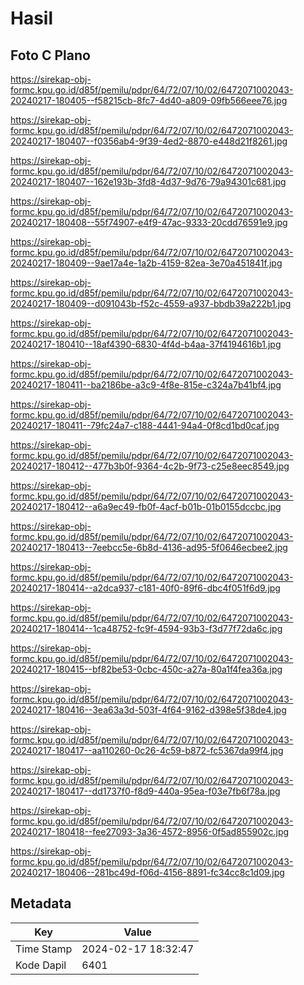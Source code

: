 # Hasil

## Foto C Plano

https://sirekap-obj-formc.kpu.go.id/d85f/pemilu/pdpr/64/72/07/10/02/6472071002043-20240217-180405--f58215cb-8fc7-4d40-a809-09fb566eee76.jpg

https://sirekap-obj-formc.kpu.go.id/d85f/pemilu/pdpr/64/72/07/10/02/6472071002043-20240217-180407--f0356ab4-9f39-4ed2-8870-e448d21f8261.jpg

https://sirekap-obj-formc.kpu.go.id/d85f/pemilu/pdpr/64/72/07/10/02/6472071002043-20240217-180407--162e193b-3fd8-4d37-9d76-79a94301c681.jpg

https://sirekap-obj-formc.kpu.go.id/d85f/pemilu/pdpr/64/72/07/10/02/6472071002043-20240217-180408--55f74907-e4f9-47ac-9333-20cdd76591e9.jpg

https://sirekap-obj-formc.kpu.go.id/d85f/pemilu/pdpr/64/72/07/10/02/6472071002043-20240217-180409--9ae17a4e-1a2b-4159-82ea-3e70a451841f.jpg

https://sirekap-obj-formc.kpu.go.id/d85f/pemilu/pdpr/64/72/07/10/02/6472071002043-20240217-180409--d091043b-f52c-4559-a937-bbdb39a222b1.jpg

https://sirekap-obj-formc.kpu.go.id/d85f/pemilu/pdpr/64/72/07/10/02/6472071002043-20240217-180410--18af4390-6830-4f4d-b4aa-37f4194616b1.jpg

https://sirekap-obj-formc.kpu.go.id/d85f/pemilu/pdpr/64/72/07/10/02/6472071002043-20240217-180411--ba2186be-a3c9-4f8e-815e-c324a7b41bf4.jpg

https://sirekap-obj-formc.kpu.go.id/d85f/pemilu/pdpr/64/72/07/10/02/6472071002043-20240217-180411--79fc24a7-c188-4441-94a4-0f8cd1bd0caf.jpg

https://sirekap-obj-formc.kpu.go.id/d85f/pemilu/pdpr/64/72/07/10/02/6472071002043-20240217-180412--477b3b0f-9364-4c2b-9f73-c25e8eec8549.jpg

https://sirekap-obj-formc.kpu.go.id/d85f/pemilu/pdpr/64/72/07/10/02/6472071002043-20240217-180412--a6a9ec49-fb0f-4acf-b01b-01b0155dccbc.jpg

https://sirekap-obj-formc.kpu.go.id/d85f/pemilu/pdpr/64/72/07/10/02/6472071002043-20240217-180413--7eebcc5e-6b8d-4136-ad95-5f0646ecbee2.jpg

https://sirekap-obj-formc.kpu.go.id/d85f/pemilu/pdpr/64/72/07/10/02/6472071002043-20240217-180414--a2dca937-c181-40f0-89f6-dbc4f051f6d9.jpg

https://sirekap-obj-formc.kpu.go.id/d85f/pemilu/pdpr/64/72/07/10/02/6472071002043-20240217-180414--1ca48752-fc9f-4594-93b3-f3d77f72da6c.jpg

https://sirekap-obj-formc.kpu.go.id/d85f/pemilu/pdpr/64/72/07/10/02/6472071002043-20240217-180415--bf82be53-0cbc-450c-a27a-80a1f4fea36a.jpg

https://sirekap-obj-formc.kpu.go.id/d85f/pemilu/pdpr/64/72/07/10/02/6472071002043-20240217-180416--3ea63a3d-503f-4f64-9162-d398e5f38de4.jpg

https://sirekap-obj-formc.kpu.go.id/d85f/pemilu/pdpr/64/72/07/10/02/6472071002043-20240217-180417--aa110260-0c26-4c59-b872-fc5367da99f4.jpg

https://sirekap-obj-formc.kpu.go.id/d85f/pemilu/pdpr/64/72/07/10/02/6472071002043-20240217-180417--dd1737f0-f8d9-440a-95ea-f03e7fb6f78a.jpg

https://sirekap-obj-formc.kpu.go.id/d85f/pemilu/pdpr/64/72/07/10/02/6472071002043-20240217-180418--fee27093-3a36-4572-8956-0f5ad855902c.jpg

https://sirekap-obj-formc.kpu.go.id/d85f/pemilu/pdpr/64/72/07/10/02/6472071002043-20240217-180406--281bc49d-f06d-4156-8891-fc34cc8c1d09.jpg


## Metadata

| Key        | Value               |
| ---------- | ------------------- |
| Time Stamp | 2024-02-17 18:32:47 |
| Kode Dapil | 6401                |



